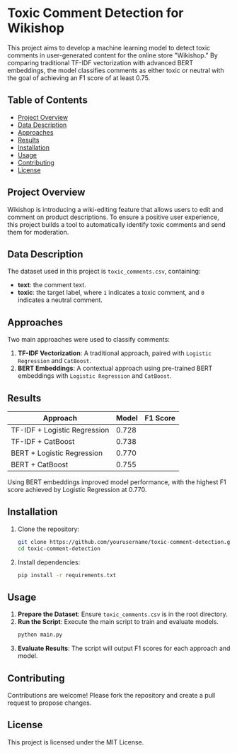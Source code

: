 # Toxic Comment Detection for Wikishop

This project aims to develop a machine learning model to detect toxic comments in user-generated content for the online store "Wikishop." By comparing traditional TF-IDF vectorization with advanced BERT embeddings, the model classifies comments as either toxic or neutral with the goal of achieving an F1 score of at least 0.75.

## Table of Contents
- [Project Overview](#project-overview)
- [Data Description](#data-description)
- [Approaches](#approaches)
- [Results](#results)
- [Installation](#installation)
- [Usage](#usage)
- [Contributing](#contributing)
- [License](#license)

## Project Overview
Wikishop is introducing a wiki-editing feature that allows users to edit and comment on product descriptions. To ensure a positive user experience, this project builds a tool to automatically identify toxic comments and send them for moderation.

## Data Description
The dataset used in this project is `toxic_comments.csv`, containing:
- **text**: the comment text.
- **toxic**: the target label, where `1` indicates a toxic comment, and `0` indicates a neutral comment.

## Approaches
Two main approaches were used to classify comments:
1. **TF-IDF Vectorization**: A traditional approach, paired with `Logistic Regression` and `CatBoost`.
2. **BERT Embeddings**: A contextual approach using pre-trained BERT embeddings with `Logistic Regression` and `CatBoost`.

## Results
| Approach               | Model              | F1 Score |
|------------------------|--------------------|----------|
| TF-IDF + Logistic Regression | 0.728 |
| TF-IDF + CatBoost     | 0.738 |
| BERT + Logistic Regression | 0.770 |
| BERT + CatBoost       | 0.755 |

Using BERT embeddings improved model performance, with the highest F1 score achieved by Logistic Regression at 0.770.

## Installation
1. Clone the repository:
    ```bash
    git clone https://github.com/yourusername/toxic-comment-detection.git
    cd toxic-comment-detection
    ```
2. Install dependencies:
    ```bash
    pip install -r requirements.txt
    ```

## Usage
1. **Prepare the Dataset**: Ensure `toxic_comments.csv` is in the root directory.
2. **Run the Script**: Execute the main script to train and evaluate models.
    ```bash
    python main.py
    ```
3. **Evaluate Results**: The script will output F1 scores for each approach and model.

## Contributing
Contributions are welcome! Please fork the repository and create a pull request to propose changes.

## License
This project is licensed under the MIT License.
